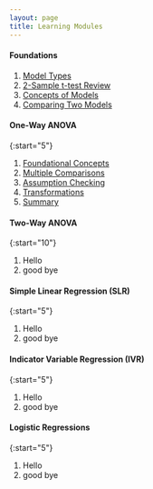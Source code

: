 ```yaml
---
layout: page
title: Learning Modules
---
```


#### Foundations

1. [Model Types](ModelTypes)
1. [2-Sample t-test Review](2TReview)
1. [Concepts of Models](ModelConcepts)
1. [Comparing Two Models](ModelComparison)

#### One-Way ANOVA

{:start="5"}
1. [Foundational Concepts](ANOVA1Foundations)
1. [Multiple Comparisons](ANOVA1MultipleComparisons)
1. [Assumption Checking](ANOVA1Assumptions)
1. [Transformations](ANOVA1Transformations)
1. [Summary](ANOVA1Summary)

#### Two-Way ANOVA

{:start="10"}
1. Hello
1. good bye

#### Simple Linear Regression (SLR)

{:start="5"}
1. Hello
1. good bye

#### Indicator Variable Regression (IVR)

{:start="5"}
1. Hello
1. good bye

#### Logistic Regressions

{:start="5"}
1. Hello
1. good bye
